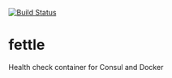 [![Build Status](https://travis-ci.org/ahoka/fettle.svg?branch=master)](https://travis-ci.org/ahoka/fettle)

# fettle
Health check container for Consul and Docker
